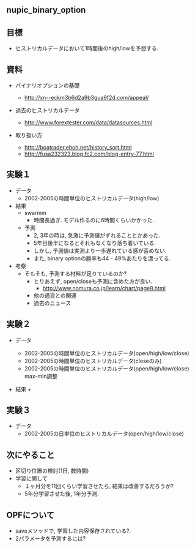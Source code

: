 nupic_binary_option
---

## 目標
+ ヒストリカルデータにおいて1時間後のhigh/lowを予想する. 


## 資料
+ バイナリオプションの基礎
  + http://xn--eckm3b6d2a9b3gua9f2d.com/appeal/

+ 過去のヒストリカルデータ
  + http://www.forextester.com/data/datasources.html

+ 取り扱い方
  + http://boatrader.ehoh.net/history_sort.html
  + http://fusa232323.blog.fc2.com/blog-entry-77.html


## 実験１
+ データ
  + 2002-2005の時間単位のヒストリカルデータ(high/low)
+ 結果
  + swarmm
    + 時間長過ぎ. モデル作るのに6時間くらいかかった.
  + 予測
    + 2, 3年の時は, 急激に予測値がずれることとかあった.
    + 5年目後半になるとそれもなくなり落ち着いている.
    + しかし, 予測値は実測より一歩遅れている感が否めない.
    + また, binary optionの勝率も44 - 49%あたりを漂ってる.
+ 考察
  + そもそも, 予測する材料が足りているのか?
    + とりあえず, open/closeも予測に含めた方が良い.
      + http://www.nomura.co.jp/learn/chart/page8.html
    + 他の通貨との関連
    + 過去のニュース


## 実験２
+ データ
  + 2002-2005の時間単位のヒストリカルデータ(open/high/low/close)
  + 2002-2005の時間単位のヒストリカルデータ(closeのみ)
  + 2002-2005の時間単位のヒストリカルデータ(open/high/low/close) max-min調整

+ 結果
  + 


## 実験３
+ データ
  + 2002-2005の日単位のヒストリカルデータ(open/high/low/close)

## 次にやること
+ 区切り位置の検討(1日, 数時間)
+ 学習に関して
  + １ヶ月分を11回くらい学習させたら, 結果は改善するだろうか?
  + 5年分学習させた後, 1年分予測.


## OPFについて
+ saveメソッドで, 学習した内容保存されている?.
+ 2パラメータを予測するには? 





